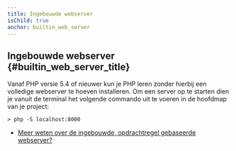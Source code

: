 ```yaml
---
title: Ingebouwde webserver
isChild: true
anchor: builtin_web_server
---
```


## Ingebouwde webserver {#builtin_web_server_title}

Vanaf PHP versie 5.4 of nieuwer kun je PHP leren zonder hierbij een volledige webserver te hoeven installeren. Om een server op te starten dien je vanuit de terminal het volgende commando uit te voeren in de hoofdmap van je project:

    > php -S localhost:8000

* [Meer weten over de ingebouwde, opdrachtregel gebaseerde webserver?][cli-server]

[cli-server]: http://www.php.net/manual/en/features.commandline.webserver.php
